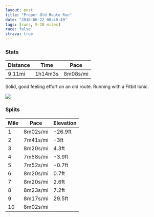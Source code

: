 ```yaml
---
layout: post
title: "Proper Old Route Run"
date: "2018-06-22 08:40:49"
tags: [runs, 9-10 miles]
race: false
strava: true
---
```


### Stats

| Distance | Time | Pace |
|----------|------|------|
|9.11mi|1h14m3s|8m08s/mi|

Solid, good feeling effort on an old route. Running with a Fitbit Ionic.

<img src='https://maps.googleapis.com/maps/api/staticmap?maptype=roadmap&path=enc:ovrwFjgqbM}EoCVaEqEsDjDiNo@aClLy`@`EQhM{NbUzAxS|KpNtBzNj@|AkCp`@rNrEbHZdf@}@tN|BhIJzHdG`RcB~F|@fPxMxb@tG~G~ElQ~Ex@nDzHtClRkDvBa@lEqBpCuFSsAzAg@zMcHbJuG_HcCrC_W{CCeFyBy@uC?}@lEo]mChAqN_@{DgBo@_mA_N{o@{AqQyEVgE{BeBxIyWQuCtGcNvVmw@bFoC|AaE&key=AIzaSyC1MId7bFpkLXNAaYhBSTb8jLyiSqzbDtM&size=800x800&markers=color:yellow|label:S|40.73336,-73.98534&markers=color:green|label:F|40.73430999999998,-73.98970000000003'>

### Splits

| Mile | Pace | Elevation |
|------|------|-----------|
|1|8m02s/mi|-26.9ft|
|2|7m41s/mi|-3ft|
|3|8m20s/mi|4.3ft|
|4|7m58s/mi|-3.9ft|
|5|7m52s/mi|-0.7ft|
|6|8m20s/mi|0.7ft|
|7|8m20s/mi|2.6ft|
|8|8m23s/mi|7.2ft|
|9|8m17s/mi|29.5ft|
|10|8m02s/mi||
